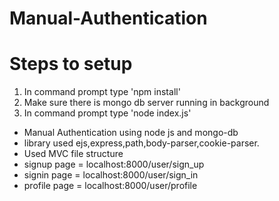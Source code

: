 # Manual-Authentication
<h1>Steps to setup</h1>
<ol>
  <li>In command prompt type 'npm install'</li>
  <li>Make sure there is mongo db server running in background</li>
  <li>In command prompt type 'node index.js' </li>
</ol>
<ul>
<li>Manual Authentication using node js and mongo-db</li>
<li>library used ejs,express,path,body-parser,cookie-parser.</li>
<li>Used MVC file structure </li>
<li>signup page = localhost:8000/user/sign_up</li>
<li>signin page = localhost:8000/user/sign_in</li>
<li>profile page = localhost:8000/user/profile</li>
</ul>
